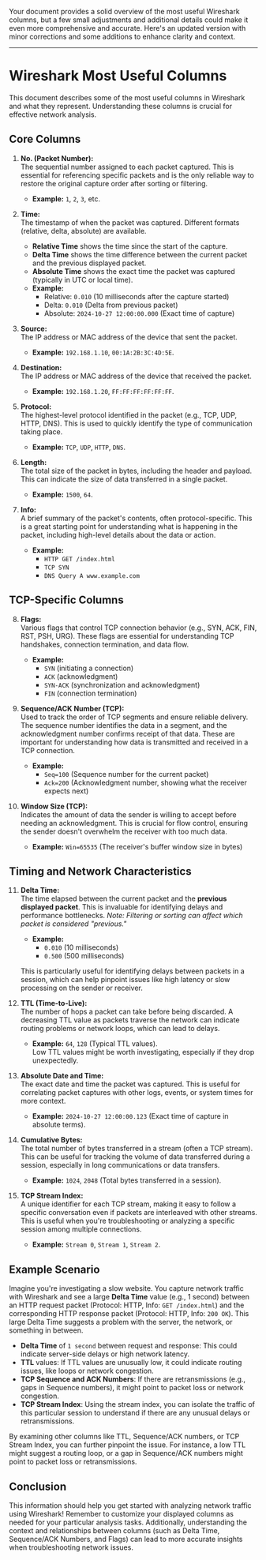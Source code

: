Your document provides a solid overview of the most useful Wireshark columns, but a few small adjustments and additional details could make it even more comprehensive and accurate. Here's an updated version with minor corrections and some additions to enhance clarity and context.

---

# **Wireshark Most Useful Columns**

This document describes some of the most useful columns in Wireshark and what they represent. Understanding these columns is crucial for effective network analysis.

## **Core Columns**

1. **No. (Packet Number):**  
   The sequential number assigned to each packet captured. This is essential for referencing specific packets and is the only reliable way to restore the original capture order after sorting or filtering.

   * **Example:** `1`, `2`, `3`, etc.

2. **Time:**  
   The timestamp of when the packet was captured. Different formats (relative, delta, absolute) are available.
   - **Relative Time** shows the time since the start of the capture.
   - **Delta Time** shows the time difference between the current packet and the previous displayed packet.
   - **Absolute Time** shows the exact time the packet was captured (typically in UTC or local time).
   
   * **Example:**  
     - Relative: `0.010` (10 milliseconds after the capture started)  
     - Delta: `0.010` (Delta from previous packet)  
     - Absolute: `2024-10-27 12:00:00.000` (Exact time of capture)

3. **Source:**  
   The IP address or MAC address of the device that sent the packet.

   * **Example:** `192.168.1.10`, `00:1A:2B:3C:4D:5E`.

4. **Destination:**  
   The IP address or MAC address of the device that received the packet.

   * **Example:** `192.168.1.20`, `FF:FF:FF:FF:FF:FF`.

5. **Protocol:**  
   The highest-level protocol identified in the packet (e.g., TCP, UDP, HTTP, DNS). This is used to quickly identify the type of communication taking place.

   * **Example:** `TCP`, `UDP`, `HTTP`, `DNS`.

6. **Length:**  
   The total size of the packet in bytes, including the header and payload. This can indicate the size of data transferred in a single packet.

   * **Example:** `1500`, `64`.

7. **Info:**  
   A brief summary of the packet's contents, often protocol-specific. This is a great starting point for understanding what is happening in the packet, including high-level details about the data or action.

   * **Example:**  
     - `HTTP GET /index.html`  
     - `TCP SYN`  
     - `DNS Query A www.example.com`

## **TCP-Specific Columns**

8. **Flags:**  
   Various flags that control TCP connection behavior (e.g., SYN, ACK, FIN, RST, PSH, URG). These flags are essential for understanding TCP handshakes, connection termination, and data flow.

   * **Example:**  
     - `SYN` (initiating a connection)  
     - `ACK` (acknowledgment)  
     - `SYN-ACK` (synchronization and acknowledgment)  
     - `FIN` (connection termination)

9. **Sequence/ACK Number (TCP):**  
   Used to track the order of TCP segments and ensure reliable delivery. The sequence number identifies the data in a segment, and the acknowledgment number confirms receipt of that data. These are important for understanding how data is transmitted and received in a TCP connection.

   * **Example:**  
     - `Seq=100` (Sequence number for the current packet)  
     - `Ack=200` (Acknowledgment number, showing what the receiver expects next)

10. **Window Size (TCP):**  
    Indicates the amount of data the sender is willing to accept before needing an acknowledgment. This is crucial for flow control, ensuring the sender doesn't overwhelm the receiver with too much data.

    * **Example:** `Win=65535` (The receiver's buffer window size in bytes)

## **Timing and Network Characteristics**

11. **Delta Time:**  
    The time elapsed between the current packet and the **previous displayed packet**. This is invaluable for identifying delays and performance bottlenecks. *Note: Filtering or sorting can affect which packet is considered "previous."*

    * **Example:**  
      - `0.010` (10 milliseconds)  
      - `0.500` (500 milliseconds)  

    This is particularly useful for identifying delays between packets in a session, which can help pinpoint issues like high latency or slow processing on the sender or receiver.

12. **TTL (Time-to-Live):**  
    The number of hops a packet can take before being discarded. A decreasing TTL value as packets traverse the network can indicate routing problems or network loops, which can lead to delays.

    * **Example:** `64`, `128` (Typical TTL values).  
    Low TTL values might be worth investigating, especially if they drop unexpectedly.

13. **Absolute Date and Time:**  
    The exact date and time the packet was captured. This is useful for correlating packet captures with other logs, events, or system times for more context.

    * **Example:** `2024-10-27 12:00:00.123` (Exact time of capture in absolute terms).

14. **Cumulative Bytes:**  
    The total number of bytes transferred in a stream (often a TCP stream). This can be useful for tracking the volume of data transferred during a session, especially in long communications or data transfers.

    * **Example:** `1024`, `2048` (Total bytes transferred in a session).

15. **TCP Stream Index:**  
    A unique identifier for each TCP stream, making it easy to follow a specific conversation even if packets are interleaved with other streams. This is useful when you're troubleshooting or analyzing a specific session among multiple connections.

    * **Example:** `Stream 0`, `Stream 1`, `Stream 2`.

## **Example Scenario**

Imagine you're investigating a slow website. You capture network traffic with Wireshark and see a large **Delta Time** value (e.g., 1 second) between an HTTP request packet (Protocol: HTTP, Info: `GET /index.html`) and the corresponding HTTP response packet (Protocol: HTTP, Info: `200 OK`). This large Delta Time suggests a problem with the server, the network, or something in between.

- **Delta Time** of `1 second` between request and response: This could indicate server-side delays or high network latency.
- **TTL** values: If TTL values are unusually low, it could indicate routing issues, like loops or network congestion.
- **TCP Sequence and ACK Numbers**: If there are retransmissions (e.g., gaps in Sequence numbers), it might point to packet loss or network congestion.
- **TCP Stream Index**: Using the stream index, you can isolate the traffic of this particular session to understand if there are any unusual delays or retransmissions.

By examining other columns like TTL, Sequence/ACK numbers, or TCP Stream Index, you can further pinpoint the issue. For instance, a low TTL might suggest a routing loop, or a gap in Sequence/ACK numbers might point to packet loss or retransmissions.

## **Conclusion**

This information should help you get started with analyzing network traffic using Wireshark! Remember to customize your displayed columns as needed for your particular analysis tasks. Additionally, understanding the context and relationships between columns (such as Delta Time, Sequence/ACK Numbers, and Flags) can lead to more accurate insights when troubleshooting network issues.

